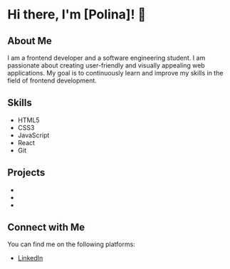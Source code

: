 # Hi there, I'm [Polina]! 👋

## About Me

I am a frontend developer and a software engineering student. I am passionate about creating user-friendly and visually appealing web applications. My goal is to continuously learn and improve my skills in the field of frontend development.

## Skills

- HTML5
- CSS3
- JavaScript
- React
- Git

## Projects

- 
- 
- 

## Connect with Me

You can find me on the following platforms:

- [LinkedIn]([https://www.linkedin.com/in/your-profile](https://www.linkedin.com/in/polina-ponezha-a11284266/))








